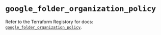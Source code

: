 # `google_folder_organization_policy`

Refer to the Terraform Registory for docs: [`google_folder_organization_policy`](https://www.terraform.io/docs/providers/google-beta/r/google_folder_organization_policy).
